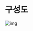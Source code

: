 # 구성도

![img](https://user-images.githubusercontent.com/36683607/76674205-03e33600-65f0-11ea-83a3-ade1a848324b.png)
